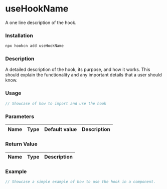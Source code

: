 # useHookName

A one line description of the hook.

### Installation

```bash
npx hookcn add useHookName
```

### Description

A detailed description of the hook, its purpose, and how it works. This should explain the functionality and any important details that a user should know.

### Usage

```typescript
// Showcase of how to import and use the hook
```

### Parameters

| Name | Type | Default value | Description |
| ---- | ---- | ------------- | ----------- |

<!-- Add Parameters here (IF any, else remove this) -->

### Return Value

| Name | Type | Description |
| ---- | ---- | ----------- |

<!-- Add Return values (IF any, else remove this) -->

### Example

```typescript
// Showcase a simple example of how to use the hook in a component.
```
